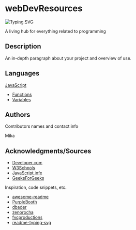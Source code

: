 # webDevResources
[![Typing SVG](https://readme-typing-svg.demolab.com?font=Fira+Code&pause=1000&color=3CF750&background=FFA29700&width=435&lines=webDevResources;Your+entire+knowledge+base+in+one+neat+place)](https://git.io/typing-svg)

A living hub for everything related to programming

## Description

An in-depth paragraph about your project and overview of use.

## Languages
[JavaScript](https://github.com/mikaoi/webdev-resources/tree/main/JavaScript)
  * [Functions](https://github.com/mikaoi/webdev-resources/blob/main/JavaScript/Functions.md)
  * [Variables](https://github.com/mikaoi/webdev-resources/blob/main/JavaScript/Variables.md)

## Authors

Contributors names and contact info

Mika 


## Acknowledgments/Sources
* [Developer.com](https://www.developer.com/)
* [W3Schools](https://www.w3schools.com/)
* [JavaScript.info](https://javascript.info)
* [GeeksForGeeks](https://www.geeksforgeeks.org)

Inspiration, code snippets, etc.
* [awesome-readme](https://github.com/matiassingers/awesome-readme)
* [PurpleBooth](https://gist.github.com/PurpleBooth/109311bb0361f32d87a2)
* [dbader](https://github.com/dbader/readme-template)
* [zenorocha](https://gist.github.com/zenorocha/4526327)
* [fvcproductions](https://gist.github.com/fvcproductions/1bfc2d4aecb01a834b46)
* [readme-typing-svg](https://github.com/denvercoder1/readme-typing-svg)
